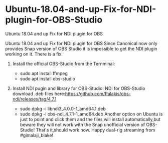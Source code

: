 # Ubuntu-18.04-and-up-Fix-for-NDI-plugin-for-OBS-Studio
Ubuntu 18.04 and up Fix for NDI plugin for OBS 

Ubuntu 18.04 and up Fix for NDI plugin for OBS Since Canonical now only provides Snap version of OBS Studio it is impossible to get the NDI plugin working on it. There is a fix:

1. Install the official OBS-Studio from the Ternminal:

    * sudo apt install ffmpeg
    * sudo apt install obs-studio
 
2.  Install NDI pugin and library for OBS-Studio:
NDI for OBS-Studio download .deb files here:https://github.com/Palakis/obs-ndi/releases/tag/4.7.1
    * sudo dpkg -i libndi3_4.0.0-1_amd64.1.deb
    * sudo dpkg -i obs-ndi_4.7.1-1_amd64.deb Another option on Ubuntu is just to point and click them and the files will install automatically,but beware they will not work with the Snap unofficial version of OBS-Studio! That's it,should work now. Happy dual-rig streaming from #gimalaji_blake!
